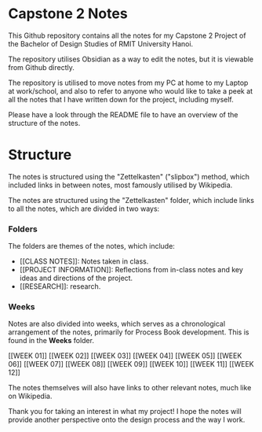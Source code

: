 # Capstone 2 Notes

This Github repository contains all the notes for my Capstone 2 Project of the Bachelor of Design Studies of RMIT University Hanoi.

The repository utilises Obsidian as a way to edit the notes, but it is viewable from Github directly.

The repository is utilised to move notes from my PC at home to my Laptop at work/school, and also to refer to anyone who would like to take a peek at all the notes that I have written down for the project, including myself.

Please have a look through the README file to have an overview of the structure of the notes.

# Structure

The notes is structured using the "Zettelkasten" ("slipbox") method, which included links in between notes, most famously utilised by Wikipedia.

The notes are structured using the "Zettelkasten" folder, which include links to all the notes, which are divided in two ways:

### Folders

The folders are themes of the notes, which include:

- [[CLASS NOTES]]: Notes taken in class.
- [[PROJECT INFORMATION]]: Reflections from in-class notes and key ideas and directions of the project.
- [[RESEARCH]]: research.

### Weeks

Notes are also divided into weeks, which serves as a chronological arrangement of the notes, primarily for Process Book development. This is found in the **Weeks** folder.

[[WEEK 01]]
[[WEEK 02]]
[[WEEK 03]]
[[WEEK 04]]
[[WEEK 05]]
[[WEEK 06]]
[[WEEK 07]]
[[WEEK 08]]
[[WEEK 09]]
[[WEEK 10]]
[[WEEK 11]]
[[WEEK 12]]

The notes themselves will also have links to other relevant notes, much like on Wikipedia.

Thank you for taking an interest in what my project! I hope the notes will provide another perspective onto the design process and the way I work.
